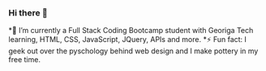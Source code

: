 ### Hi there 👋

<!--
**alandry110/alandry110** is a ✨ _special_ ✨ repository because its `README.md` (this file) appears on your GitHub profile.

Here are some ideas to get you started:


-->
*🌱 I’m currently a Full Stack Coding Bootcamp student with Georiga Tech learning, HTML, CSS, JavaScript, JQuery, APIs and more.
*⚡ Fun fact: I geek out over the pyschology behind web design and I make pottery in my free time.

